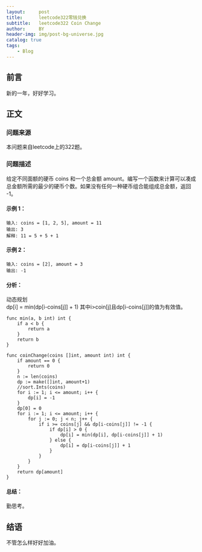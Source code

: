 ```yaml
---
layout:     post
title:      leetcode322零钱兑换
subtitle:   leetcode322 Coin Change
author:     BY
header-img: img/post-bg-universe.jpg
catalog: true
tags:
    - Blog
---
```



## 前言

新的一年，好好学习。

## 正文

### 问题来源

本问题来自leetcode上的322题。

### 问题描述

给定不同面额的硬币 coins 和一个总金额 amount。编写一个函数来计算可以凑成总金额所需的最少的硬币个数。如果没有任何一种硬币组合能组成总金额，返回 -1。

#### 示例 1：
```
输入: coins = [1, 2, 5], amount = 11
输出: 3 
解释: 11 = 5 + 5 + 1
```

#### 示例 2：
```
输入: coins = [2], amount = 3
输出: -1
```

#### 分析：
动态规划  
dp[i] = min(dp[i-coins[j]] + 1) 其中i>coin[j]且dp[i-coins[j]]的值为有效值。  
```
func min(a, b int) int {
    if a < b {
        return a 
    }
    return b
}

func coinChange(coins []int, amount int) int {
    if amount == 0 {
        return 0
    }
    n := len(coins)
    dp := make([]int, amount+1)
    //sort.Ints(coins)
    for i := 1; i <= amount; i++ {
        dp[i] = -1
    }
    dp[0] = 0
    for i := 1; i <= amount; i++ {
        for j := 0; j < n; j++ {
            if i >= coins[j] && dp[i-coins[j]] != -1 {
                if dp[i] > 0 {
                    dp[i] = min(dp[i], dp[i-coins[j]] + 1)
                } else {
                    dp[i] = dp[i-coins[j]] + 1
                }
            }
        }
    }
    return dp[amount]
}
```
#### 总结：
勤思考。  

## 结语
不管怎么样好好加油。
